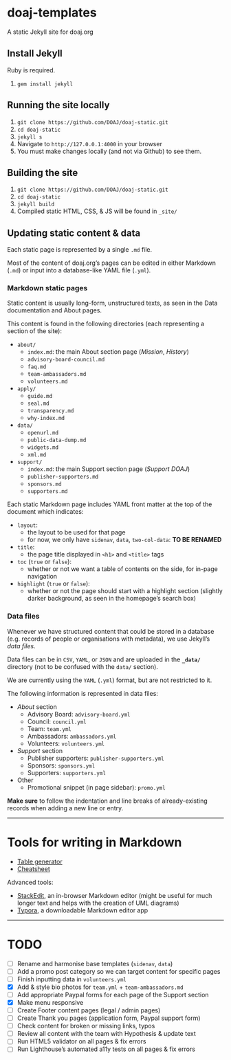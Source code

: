# doaj-templates

A static Jekyll site for doaj.org


## Install Jekyll

Ruby is required.

1. `gem install jekyll`

## Running the site locally

1. `git clone https://github.com/DOAJ/doaj-static.git`
2. `cd doaj-static`
3. `jekyll s`
4. Navigate to `http://127.0.0.1:4000` in your browser
5. You must make changes locally (and not via Github) to see them.

## Building the site

1. `git clone https://github.com/DOAJ/doaj-static.git`
2. `cd doaj-static`
3. `jekyll build`
4. Compiled static HTML, CSS, & JS will be found in `_site/`

## Updating static content & data

Each static page is represented by a single `.md` file.

Most of the content of doaj.org’s pages can be edited in either Markdown (`.md`) or input into a database-like YAML file (`.yml`). 

### Markdown static pages

Static content is usually long-form, unstructured texts, as seen in the Data documentation and About pages.

This content is found in the following directories (each representing a section of the site):

- `about/`
  - `index.md`: the main About section page (_Mission_, _History_)
  - `advisory-board-council.md`
  - `faq.md`
  - `team-ambassadors.md`
  - `volunteers.md`
- `apply/`
  - `guide.md`
  - `seal.md`
  - `transparency.md`
  - `why-index.md`
- `data/`
  - `openurl.md`
  - `public-data-dump.md`
  - `widgets.md`
  - `xml.md`
- `support/`
  - `index.md`: the main Support section page (_Support DOAJ_)
  - `publisher-supporters.md`
  - `sponsors.md`
  - `supporters.md`

Each static Markdown page includes YAML front matter at the top of the document which indicates:

- `layout`:
  - the layout to be used for that page
  - for now, we only have `sidenav`, `data`, `two-col-data`: **TO BE RENAMED**
- `title`:
  - the page title displayed in `<h1>` and `<title>` tags
- `toc` (`true` or `false`):
  - whether or not we want a table of contents on the side, for in-page navigation
- `highlight` (`true` or `false`):
  - whether or not the page should start with a highlight section (slightly darker background, as seen in the homepage’s search box)

### Data files

Whenever we have structured content that could be stored in a database (e.g. records of people or organisations with metadata), we use Jekyll’s _data files_. 

Data files can be in `CSV`, `YAML`, or `JSON` and are uploaded in the **`_data/`** directory (not to be confused with the `data/` section).

We are currently using the `YAML` (`.yml`) format, but are not restricted to it.

The following information is represented in data files:
- _About_ section
  - Advisory Board: `advisory-board.yml`
  - Council: `council.yml`
  - Team: `team.yml`
  - Ambassadors: `ambassadors.yml`
  - Volunteers: `volunteers.yml`
- _Support_ section
  - Publisher supporters: `publisher-supporters.yml`
  - Sponsors: `sponsors.yml`
  - Supporters: `supporters.yml`
- Other
  - Promotional snippet (in page sidebar): `promo.yml`

**Make sure** to follow the indentation and line breaks of already-existing records when adding a new line or entry.

---

# Tools for writing in Markdown 

- [Table generator](https://www.tablesgenerator.com/markdown_tables)
- [Cheatsheet](https://github.com/adam-p/markdown-here/wiki/Markdown-Cheatsheet) 

Advanced tools: 
- [StackEdit](https://stackedit.io/), an in-browser Markdown editor (might be useful for much longer text and helps with the creation of UML diagrams) 
- [Typora](https://typora.io/), a downloadable Markdown editor app

---

# TODO

- [ ] Rename and harmonise base templates (`sidenav`, `data`) 
- [ ] Add a promo post category so we can target content for specific pages
- [ ] Finish inputting data in `volunteers.yml`
- [x] Add & style bio photos for `team.yml` + `team-ambassadors.md`
- [ ] Add appropriate Paypal forms for each page of the Support section 
- [x] Make menu responsive
- [ ] Create Footer content pages (legal / admin pages)
- [ ] Create Thank you pages (application form, Paypal support form) 
- [ ] Check content for broken or missing links, typos
- [ ] Review all content with the team with Hypothesis & update text
- [ ] Run HTML5 validator on all pages & fix errors 
- [ ] Run Lighthouse’s automated a11y tests on all pages & fix errors
